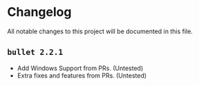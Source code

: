 # Changelog

All notable changes to this project will be documented in this file.

## `bullet 2.2.1`
- Add Windows Support from PRs. (Untested)
- Extra fixes and features from PRs. (Untested)
